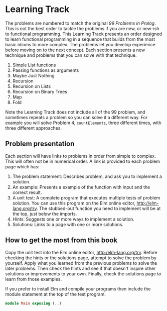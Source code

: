 # Learning Track

The problems are numbered to match the original _99 Problems in Prolog_. This is not the best order to tackle the problems if you are new, or new-ish to functional programming. This Learning Track presents an order designed to learn functional programming in a sequence that builds from the most basic idioms to more complex. The problems let you develop experience before moving on to the next concept. Each section presents a new technique and problems that you can solve with that technique. 

1. Simple List functions
2. Passing functions as arguments
3. Maybe Just Nothing
4. Recursion
5. Recursion on Lists
6. Recursion on Binary Trees
7. Map
8. Fold

Note the Learning Track does not include all of the 99 problem, and sometimes repeats a problem so you can solve it a different way. For example you will solve Problem 4, `countElements`, three different times, with three different approaches.

## Problem presentation

Each section will have links to problems in order from simple to complex. This will often not be in numerical order. A link is provided to each problem page which has:

1. The problem statement: Describes problem, and ask you to implement a solution.
2. An example: Presents a example of the function with input and the correct result.
3. A unit test: A complete program that executes multiple tests of problem solution. You can use this program on the Elm online editor, [http:\/\/elm-lang.org\/try](http://elm-lang.org/try). The stubbed-out function you need to implement will be at the top, just below the imports.
4. Hints: Suggests one or more ways to implement a solution.
5. Solutions: Links to a page with one or more solutions.

## How to get the most from this book

Copy the unit test into the Elm online editor, [http:/elm-lang.org/try](http://elm-lang.org/try). Before checking the hints or the solutions page, attempt to solve the problem by yourself. Apply what you learned from the previous problems to solve the later problems. Then check the hints and see if that doesn't inspire other solutions or improvements to your own. Finally, check the solutions page to learn from those examples.

If you prefer to install Elm and compile your programs then include the module statement at the top of the test program. 
```elm
module Main exposing (..)
```

